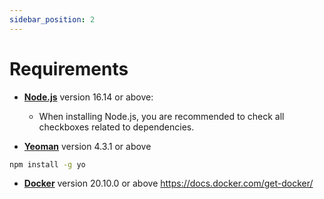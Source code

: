 ```yaml
---
sidebar_position: 2
---
```


# Requirements

- **[Node.js](https://nodejs.org/en/download/)** version 16.14 or above:
  - When installing Node.js, you are recommended to check all checkboxes related to dependencies.

- **[Yeoman](https://yeoman.io)** version 4.3.1 or above
```bash
npm install -g yo
```

- **[Docker](https://docker.io)** version 20.10.0 or above
https://docs.docker.com/get-docker/
